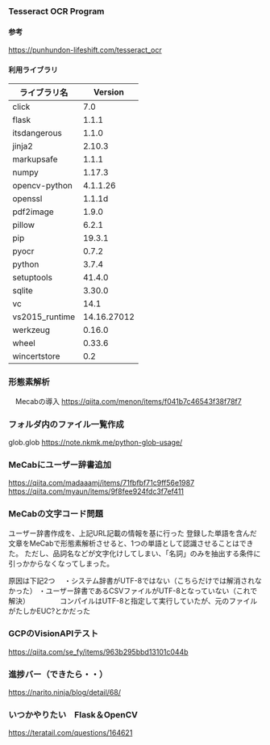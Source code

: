 ### Tesseract OCR Program

#### 参考
https://punhundon-lifeshift.com/tesseract_ocr

#### 利用ライブラリ
|ライブラリ名|Version|
|------|----|
|click|7.0|
|flask|1.1.1|
|itsdangerous|1.1.0|  
|jinja2|2.10.3|
|markupsafe|1.1.1|
|numpy|1.17.3|
|opencv-python|4.1.1.26|
|openssl|1.1.1d|
|pdf2image|1.9.0|
|pillow|6.2.1|
|pip|19.3.1|
|pyocr|0.7.2|
|python|3.7.4|
|setuptools|41.4.0|
|sqlite|3.30.0|
|vc|14.1|
|vs2015_runtime|14.16.27012|
|werkzeug|0.16.0|
|wheel|0.33.6|
|wincertstore|0.2|

### 形態素解析
　Mecabの導入
 https://qiita.com/menon/items/f041b7c46543f38f78f7

### フォルダ内のファイル一覧作成
  glob.glob
  https://note.nkmk.me/python-glob-usage/
  
### MeCabにユーザー辞書追加
  https://qiita.com/madaaamj/items/71fbfbf71c9ff56e1987
  https://qiita.com/myaun/items/9f8fee924fdc3f7ef411

### MeCabの文字コード問題
  ユーザー辞書作成を、上記URL記載の情報を基に行った
  登録した単語を含んだ文章をMeCabで形態素解析させると、1つの単語として認識させることはできた。
  ただし、品詞名などが文字化けしてしまい、「名詞」のみを抽出する条件に引っかからなくなってしまった。
  
  原因は下記2つ
  　・システム辞書がUTF-8ではない（こちらだけでは解消されなかった）
    ・ユーザー辞書であるCSVファイルがUTF-8となっていない（これで解決）
　　　　コンパイルはUTF-8と指定して実行していたが、元のファイルがたしかEUC?とかだった 
    
 ### GCPのVisionAPIテスト
 https://qiita.com/se_fy/items/963b295bbd13101c044b

### 進捗バー（できたら・・）
  https://narito.ninja/blog/detail/68/
  
 ### いつかやりたい　Flask＆OpenCV
 https://teratail.com/questions/164621
